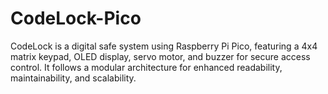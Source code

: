 # CodeLock-Pico
CodeLock is a digital safe system using Raspberry Pi Pico, featuring a 4x4 matrix keypad, OLED display, servo motor, and buzzer for secure access control. It follows a modular architecture for enhanced readability, maintainability, and scalability.
